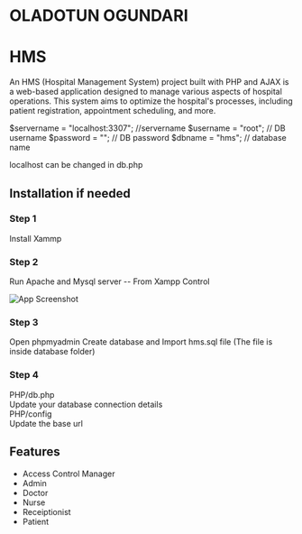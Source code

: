 # OLADOTUN OGUNDARI

# HMS

An HMS (Hospital Management System) project built with PHP and AJAX is a web-based application designed to manage various aspects of hospital operations. This system aims to optimize the hospital's processes, including patient registration, appointment scheduling, and more.

$servername = "localhost:3307"; //servername
$username = "root"; // DB username
$password = ""; // DB password
$dbname = "hms"; // database name

localhost can be changed in db.php


## Installation if needed

### Step 1
Install Xammp

### Step 2
Run Apache and Mysql server -- From Xampp Control

![App Screenshot](https://i.postimg.cc/wvpcSvTw/image.png)


### Step 3
Open phpmyadmin 
Create database
and Import hms.sql file (The file is inside database folder)

### Step 4
PHP/db.php\
Update your database connection details\
PHP/config\
Update the base url


    
## Features 

- Access Control Manager
- Admin
- Doctor
- Nurse
- Receiptionist
- Patient


